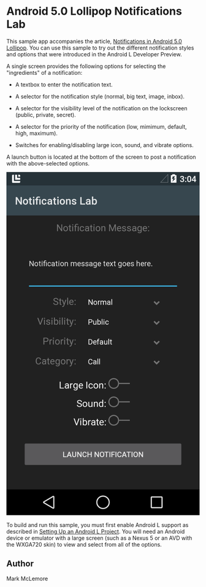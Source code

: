 Android 5.0 Lollipop Notifications Lab
======================================

This sample app accompanies the article, 
[Notifications in Android 5.0 Lollipop](http://developer.xamarin.com/guides/android/platform_features/android_l/notifications_in_android_l).
You can use this sample to try out the different notification styles and options
that were introduced in the Android L Developer Preview.

A single screen provides the following options for selecting
the "ingredients" of a notification: 

-  A textbox to enter the notification text.

-  A selector for the notification style (normal, big text, image, inbox).

-  A selector for the visibility level of the notification on the 
   lockscreen (public, private, secret).
 
-  A selector for the priority of the notification (low, mimimum, default, 
   high, maximum). 

-  Switches for enabling/disabling large icon, sound, and vibrate
   options.


A launch button is located at the bottom of the screen to post a 
notification with the above-selected options.                                        

![](Screenshots/1-start-screen.png)

To build and run this sample, you must first enable Android L support as 
described in 
[Setting Up an Android L Project](http://developer.xamarin.com/guides/android/platform_features/android_l/introduction_to_android_l#settingup).
You will need an Android device or emulator with a large screen (such as 
a Nexus 5 or an AVD with the WXGA720 skin) to view and select from all 
of the options.

Author
------ 

Mark McLemore
